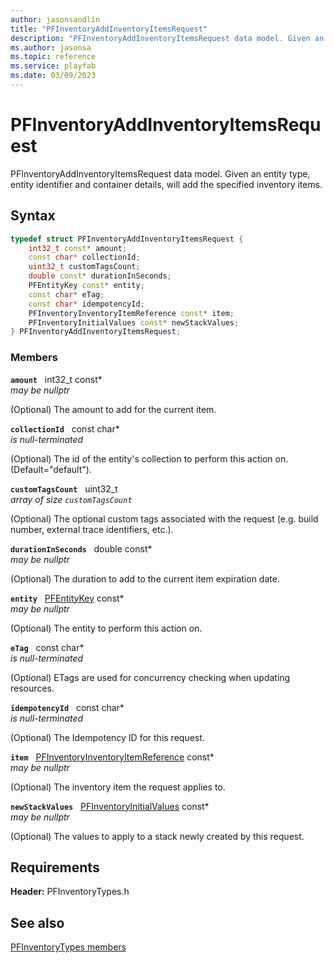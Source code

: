 ```yaml
---
author: jasonsandlin
title: "PFInventoryAddInventoryItemsRequest"
description: "PFInventoryAddInventoryItemsRequest data model. Given an entity type, entity identifier and container details, will add the specified inventory items."
ms.author: jasonsa
ms.topic: reference
ms.service: playfab
ms.date: 03/09/2023
---
```


# PFInventoryAddInventoryItemsRequest  

PFInventoryAddInventoryItemsRequest data model. Given an entity type, entity identifier and container details, will add the specified inventory items.  

## Syntax  
  
```cpp
typedef struct PFInventoryAddInventoryItemsRequest {  
    int32_t const* amount;  
    const char* collectionId;  
    uint32_t customTagsCount;  
    double const* durationInSeconds;  
    PFEntityKey const* entity;  
    const char* eTag;  
    const char* idempotencyId;  
    PFInventoryInventoryItemReference const* item;  
    PFInventoryInitialValues const* newStackValues;  
} PFInventoryAddInventoryItemsRequest;  
```
  
### Members  
  
**`amount`** &nbsp; int32_t const*  
*may be nullptr*  
  
(Optional) The amount to add for the current item.
  
**`collectionId`** &nbsp; const char*  
*is null-terminated*  
  
(Optional) The id of the entity's collection to perform this action on. (Default="default").
  
**`customTagsCount`** &nbsp; uint32_t  
*array of size `customTagsCount`*  
  
(Optional) The optional custom tags associated with the request (e.g. build number, external trace identifiers, etc.).
  
**`durationInSeconds`** &nbsp; double const*  
*may be nullptr*  
  
(Optional) The duration to add to the current item expiration date.
  
**`entity`** &nbsp; [PFEntityKey](../../pftypes/structs/pfentitykey-c.md) const*  
*may be nullptr*  
  
(Optional) The entity to perform this action on.
  
**`eTag`** &nbsp; const char*  
*is null-terminated*  
  
(Optional) ETags are used for concurrency checking when updating resources.
  
**`idempotencyId`** &nbsp; const char*  
*is null-terminated*  
  
(Optional) The Idempotency ID for this request.
  
**`item`** &nbsp; [PFInventoryInventoryItemReference](pfinventoryinventoryitemreference.md) const*  
*may be nullptr*  
  
(Optional) The inventory item the request applies to.
  
**`newStackValues`** &nbsp; [PFInventoryInitialValues](pfinventoryinitialvalues.md) const*  
*may be nullptr*  
  
(Optional) The values to apply to a stack newly created by this request.
  
  
## Requirements  
  
**Header:** PFInventoryTypes.h
  
## See also  
[PFInventoryTypes members](../pfinventorytypes_members.md)  

  
  
